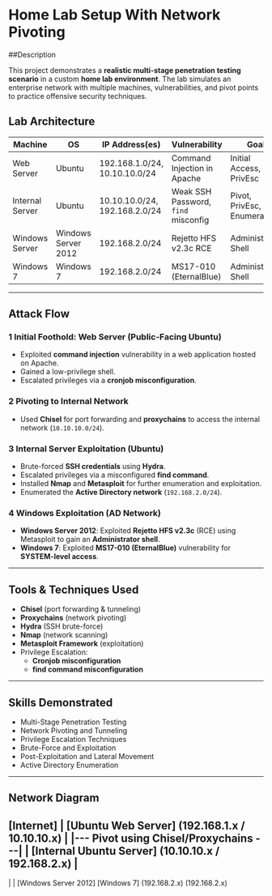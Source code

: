 # Home Lab Setup With Network Pivoting


##Description

This project demonstrates a **realistic multi-stage penetration testing scenario** in a custom **home lab environment**. The lab simulates an enterprise network with multiple machines, vulnerabilities, and pivot points to practice offensive security techniques.

##  Lab Architecture

| Machine | OS            | IP Address(es)                | Vulnerability                  | Goal                       |
| ------- | ------------- | ---------------------------- | ----------------------------- | -------------------------- |
| Web Server | Ubuntu         | 192.168.1.0/24, 10.10.10.0/24   | Command Injection in Apache    | Initial Access, PrivEsc     |
| Internal Server | Ubuntu         | 10.10.10.0/24, 192.168.2.0/24   | Weak SSH Password, `find` misconfig | Pivot, PrivEsc, Enumeration |
| Windows Server | Windows Server 2012 | 192.168.2.0/24                     | Rejetto HFS v2.3c RCE         | Administrator Shell         |
| Windows 7 | Windows 7       | 192.168.2.0/24                     | MS17-010 (EternalBlue)        | Administrator Shell               |

---

##  Attack Flow



### 1️ Initial Foothold: Web Server (Public-Facing Ubuntu)
- Exploited **command injection** vulnerability in a web application hosted on Apache.
- Gained a low-privilege shell.
- Escalated privileges via a **cronjob misconfiguration**.



### 2️ Pivoting to Internal Network
- Used **Chisel** for port forwarding and **proxychains** to access the internal network (`10.10.10.0/24`).



### 3️ Internal Server Exploitation (Ubuntu)
- Brute-forced **SSH credentials** using **Hydra**.
- Escalated privileges via a misconfigured **find command**.
- Installed **Nmap** and **Metasploit** for further enumeration and exploitation.
- Enumerated the **Active Directory network** (`192.168.2.0/24`).



### 4️ Windows Exploitation (AD Network)
- **Windows Server 2012**: Exploited **Rejetto HFS v2.3c** (RCE) using Metasploit to gain an **Administrator shell**.
- **Windows 7**: Exploited **MS17-010 (EternalBlue)** vulnerability for **SYSTEM-level access**.

---

##  Tools & Techniques Used
- **Chisel** (port forwarding & tunneling)
- **Proxychains** (network pivoting)
- **Hydra** (SSH brute-force)
- **Nmap** (network scanning)
- **Metasploit Framework** (exploitation)
- Privilege Escalation:  
  - **Cronjob misconfiguration**  
  - **find command misconfiguration**

---

##  Skills Demonstrated
- Multi-Stage Penetration Testing
- Network Pivoting and Tunneling
- Privilege Escalation Techniques
- Brute-Force and Exploitation
- Post-Exploitation and Lateral Movement
- Active Directory Enumeration

---

##  Network Diagram



[Internet]
|
[Ubuntu Web Server]
(192.168.1.x / 10.10.10.x)
|
|--- Pivot using Chisel/Proxychains ---|
|
[Internal Ubuntu Server]
(10.10.10.x / 192.168.2.x)
|
---------------------------------
| |
[Windows Server 2012] [Windows 7]
(192.168.2.x) (192.168.2.x)
